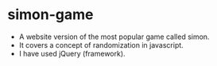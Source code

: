 # simon-game
- A website version of the most popular game called simon.
- It covers a concept of randomization in javascript.
- I have used jQuery (framework).
  
